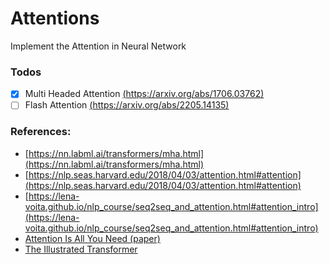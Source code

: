 # Attentions
Implement the Attention in Neural Network

### Todos
- [x] Multi Headed Attention [(https://arxiv.org/abs/1706.03762)](https://arxiv.org/abs/1706.03762)
- [ ] Flash Attention [(https://arxiv.org/abs/2205.14135)](https://arxiv.org/abs/2205.14135)

### References:
* [https://nn.labml.ai/transformers/mha.html](https://nn.labml.ai/transformers/mha.html)
* [https://nlp.seas.harvard.edu/2018/04/03/attention.html#attention](https://nlp.seas.harvard.edu/2018/04/03/attention.html#attention)
* [https://lena-voita.github.io/nlp_course/seq2seq_and_attention.html#attention_intro](https://lena-voita.github.io/nlp_course/seq2seq_and_attention.html#attention_intro)
* [Attention Is All You Need (paper)](https://arxiv.org/pdf/1706.03762.pdf)
* [The Illustrated Transformer](http://jalammar.github.io/illustrated-transformer/)